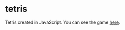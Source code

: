 # tetris
Tetris created in JavaScript.
You can see the game [here](https://ladiladi.github.io/tetris/).
